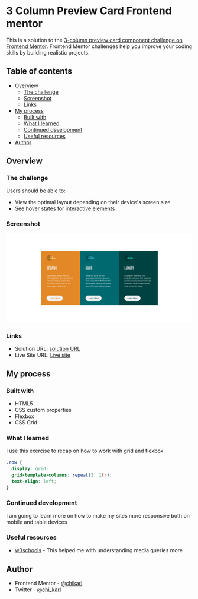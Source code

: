 # 3 Column Preview Card Frontend mentor

This is a solution to the [3-column preview card component challenge on Frontend Mentor](https://www.frontendmentor.io/challenges/3column-preview-card-component-pH92eAR2-). Frontend Mentor challenges help you improve your coding skills by building realistic projects. 

## Table of contents

- [Overview](#overview)
  - [The challenge](#the-challenge)
  - [Screenshot](#screenshot)
  - [Links](#links)
- [My process](#my-process)
  - [Built with](#built-with)
  - [What I learned](#what-i-learned)
  - [Continued development](#continued-development)
  - [Useful resources](#useful-resources)
- [Author](#author)

## Overview

### The challenge

Users should be able to:

- View the optimal layout depending on their device's screen size
- See hover states for interactive elements

### Screenshot

![](./3-column-preview-card%20Screenshot.png)

### Links

- Solution URL: [solution URL](https://github.com/chikarl/3-column-preview-card)
- Live Site URL: [Live site](https://chikarl.github.io/3-column-preview-card/)

## My process

### Built with

- HTML5
- CSS custom properties
- Flexbox
- CSS Grid

### What I learned

I use this exercise to recap on how to work with grid and flexbox

```css
.row {
  display: grid;
  grid-template-columns: repeat(3, 1fr);
  text-align: left;
}
```

### Continued development

I am going to learn more on how to make my sites more responsive both on mobile and table devices
### Useful resources

- [w3schools](https://www.w3schools.com/css/css_rwd_mediaqueries.asp) - This helped me with understanding media queries more
## Author

- Frontend Mentor - [@chikarl](https://www.frontendmentor.io/profile/chikarl)
- Twitter - [@chi_karl](https://www.twitter.com/chi_karl)
